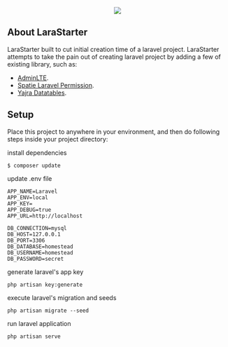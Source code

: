 <p align="center"><img src="https://laravel.com/assets/img/components/logo-laravel.svg"></p>

## About LaraStarter
LaraStarter built to cut initial creation time of a laravel project. LaraStarter attempts to take the pain out of creating laravel project by adding a few of existing library, such as:

- [AdminLTE](https://adminlte.io).
- [Spatie Laravel Permission](https://github.com/spatie/laravel-permission).
- [Yajra Datatables](https://github.com/yajra/laravel-datatables).

## Setup
Place this project to anywhere in your environment, and then do following steps inside your project directory:

install dependencies
```
$ composer update
```

update .env file
```
APP_NAME=Laravel
APP_ENV=local
APP_KEY=
APP_DEBUG=true
APP_URL=http://localhost

DB_CONNECTION=mysql
DB_HOST=127.0.0.1
DB_PORT=3306
DB_DATABASE=homestead
DB_USERNAME=homestead
DB_PASSWORD=secret
```

generate laravel's app key
```
php artisan key:generate
```

execute laravel's migration and seeds
```
php artisan migrate --seed
```

run laravel application
```
php artisan serve
```

